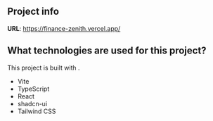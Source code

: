 
## Project info

**URL**: https://finance-zenith.vercel.app/

## What technologies are used for this project?

This project is built with .

- Vite
- TypeScript
- React
- shadcn-ui
- Tailwind CSS

